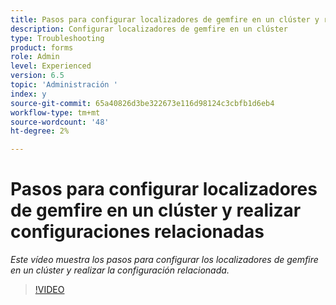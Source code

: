 ```yaml
---
title: Pasos para configurar localizadores de gemfire en un clúster y realizar configuraciones relacionadas
description: Configurar localizadores de gemfire en un clúster
type: Troubleshooting
product: forms
role: Admin
level: Experienced
version: 6.5
topic: 'Administración '
index: y
source-git-commit: 65a40826d3be322673e116d98124c3cbfb1d6eb4
workflow-type: tm+mt
source-wordcount: '48'
ht-degree: 2%

---
```



# Pasos para configurar localizadores de gemfire en un clúster y realizar configuraciones relacionadas

*Este vídeo muestra los pasos para configurar los localizadores de gemfire en un clúster y realizar la configuración relacionada.*

>[!VIDEO](https://video.tv.adobe.com/v/335544?quality=9&learn=on)
